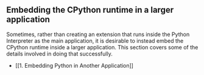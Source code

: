 ## Embedding the CPython runtime in a larger application

Sometimes, rather than creating an extension that runs inside the Python Interpreter as the main application, it is desirable to instead embed the CPython runtime inside a larger application. This section covers some of the details involved in doing that successfully.

- [[1. Embedding Python in Another Application]]